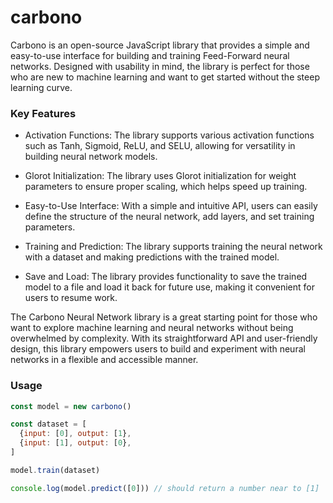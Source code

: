# carbono
Carbono is an open-source JavaScript library that provides a simple and easy-to-use interface for building and training Feed-Forward neural networks. Designed with usability in mind, the library is perfect for those who are new to machine learning and want to get started without the steep learning curve.

### Key Features

- Activation Functions: The library supports various activation functions such as Tanh, Sigmoid, ReLU, and SELU, allowing for versatility in building neural network models.

- Glorot Initialization: The library uses Glorot initialization for weight parameters to ensure proper scaling, which helps speed up training.

- Easy-to-Use Interface: With a simple and intuitive API, users can easily define the structure of the neural network, add layers, and set training parameters.

- Training and Prediction: The library supports training the neural network with a dataset and making predictions with the trained model.

- Save and Load: The library provides functionality to save the trained model to a file and load it back for future use, making it convenient for users to resume work.

The Carbono Neural Network library is a great starting point for those who want to explore machine learning and neural networks without being overwhelmed by complexity. With its straightforward API and user-friendly design, this library empowers users to build and experiment with neural networks in a flexible and accessible manner.

### Usage
``` javascript
const model = new carbono()

const dataset = [
  {input: [0], output: [1},
  {input: [1], output: [0},
]

model.train(dataset)

console.log(model.predict([0])) // should return a number near to [1]

```
